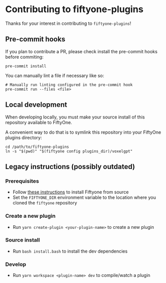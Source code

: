 # Contributing to fiftyone-plugins

Thanks for your interest in contributing to `fiftyone-plugins`!

## Pre-commit hooks

If you plan to contribute a PR, please check install the pre-commit hooks
before commiting:

```shell
pre-commit install
```

You can manually lint a file if necessary like so:

```shell
# Manually run linting configured in the pre-commit hook
pre-commit run --files <file>
```

## Local development

When developing locally, you must make your source install of this repository
available to FiftyOne.

A convenient way to do that is to symlink this repository into your FiftyOne
plugins directory:

```shell
cd /path/to/fiftyone-plugins
ln -s "$(pwd)" "$(fiftyone config plugins_dir)/voxelgpt"
```

## Legacy instructions (possibly outdated)

### Prerequisites

-   Follow
    [these instructions](https://github.com/voxel51/fiftyone/blob/develop/CONTRIBUTING.md)
    to install Fiftyone from source
-   Set the `FIFTYONE_DIR` environment variable to the location where you
    cloned the `fiftyone` repository

### Create a new plugin

-   Run `yarn create-plugin <your-plugin-name>` to create a new plugin

### Source install

-   Run `bash install.bash` to install the dev dependencies

### Develop

-   Run `yarn workspace <plugin-name> dev` to compile/watch a plugin
